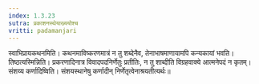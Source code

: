 ```yaml
---
index: 1.3.23
sutra: प्रकाशनस्थेयाख्ययोश्च
vritti: padamanjari
---
```


 स्वाभिप्रायकथनमिति। कथनमाविष्करणमात्रं न तु शब्देनैव, तेनाभाषमाणायामपि कन्यकायां भवति। तिष्ठत्यस्मिन्निति। प्रकरणादिनात्र विवादपदनिर्णेतुः प्रतीतिः, न तु शाब्दीति विग्रहवाक्ये आत्मनेपदं न कृतम्। संशय्य कर्णादिष्विति। संशयस्थानेषु कर्णादीन् निर्णेतृत्वेनाश्रयतीत्यर्थः॥